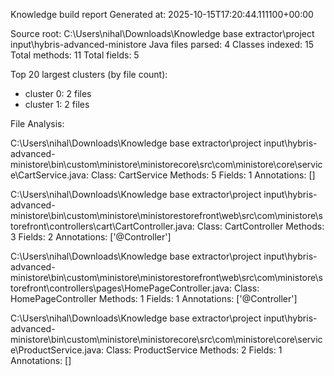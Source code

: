 Knowledge build report
Generated at: 2025-10-15T17:20:44.111100+00:00

Source root: C:\Users\nihal\Downloads\Knowledge base extractor\project input\hybris-advanced-ministore
Java files parsed: 4
Classes indexed: 15
Total methods: 11
Total fields: 5

Top 20 largest clusters (by file count):
- cluster 0: 2 files
- cluster 1: 2 files


File Analysis:

C:\Users\nihal\Downloads\Knowledge base extractor\project input\hybris-advanced-ministore\bin\custom\ministore\ministorecore\src\com\ministore\core\service\CartService.java:
  Class: CartService
    Methods: 5
    Fields: 1
    Annotations: []

C:\Users\nihal\Downloads\Knowledge base extractor\project input\hybris-advanced-ministore\bin\custom\ministore\ministorestorefront\web\src\com\ministore\storefront\controllers\cart\CartController.java:
  Class: CartController
    Methods: 3
    Fields: 2
    Annotations: ['@Controller']

C:\Users\nihal\Downloads\Knowledge base extractor\project input\hybris-advanced-ministore\bin\custom\ministore\ministorestorefront\web\src\com\ministore\storefront\controllers\pages\HomePageController.java:
  Class: HomePageController
    Methods: 1
    Fields: 1
    Annotations: ['@Controller']

C:\Users\nihal\Downloads\Knowledge base extractor\project input\hybris-advanced-ministore\bin\custom\ministore\ministorecore\src\com\ministore\core\service\ProductService.java:
  Class: ProductService
    Methods: 2
    Fields: 1
    Annotations: []